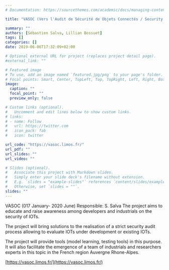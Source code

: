 ```yaml
---
# Documentation: https://sourcethemes.com/academic/docs/managing-content/

title: "VASOC (Vers l'Audit de Sécurité de Objets Connectés / Security Audit of IOTs)"

summary: ""
authors: [Sébastien Salva, Lillian Bossuet]
tags: []
categories: []
date: 2019-06-06T17:32:09+02:00

# Optional external URL for project (replaces project detail page).
#external_link: ""

# Featured image
# To use, add an image named `featured.jpg/png` to your page's folder.
# Focal points: Smart, Center, TopLeft, Top, TopRight, Left, Right, BottomLeft, Bottom, BottomRight.
image:
  caption: ""
  focal_point: ""
  preview_only: false

# Custom links (optional).
#   Uncomment and edit lines below to show custom links.
# links:
# - name: Follow
#   url: https://twitter.com
#   icon_pack: fab
#   icon: twitter

url_code: "https://vasoc.limos.fr/"
url_pdf: ""
url_slides: ""
url_video: ""

# Slides (optional).
#   Associate this project with Markdown slides.
#   Simply enter your slide deck's filename without extension.
#   E.g. `slides = "example-slides"` references `content/slides/example-slides.md`.
#   Otherwise, set `slides = ""`.
slides: ""
---
```

VASOC (017 January-  2020 June) Responsible: S. Salva
The project aims to educate and raise awareness among developers and industrials on the security of IOTs. 

The project will bring solutions to the realisation of a strict security audit process allowing to evaluate IOTs under development or existing IOTs. 

The project will provide tools (model learning, testing tools) in this purpose. It will also facilitate the emergence of a team of industrials and researchers experts in this topic in the French region Auvergne Rhone-Alpes. 

[https://vasoc.limos.fr/](https://vasoc.limos.fr/)